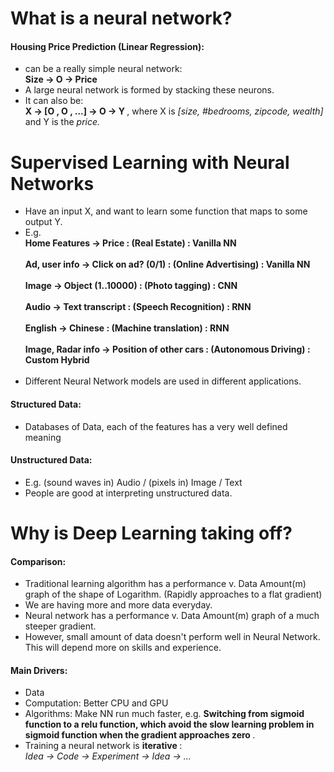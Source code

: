 # What is a neural network?
#### Housing Price Prediction (Linear Regression):
- can be a really simple neural network: <br> <b> Size -> O -> Price </b>
- A large neural network is formed by stacking these neurons.
- It can also be: <br>
<b> X -> [O , O , ...] -> O -> Y  </b>
, where X is <i> [size, #bedrooms, zipcode, wealth] </i> and Y is the <i> price. </i>

# Supervised Learning with Neural Networks
- Have an input X, and want to learn some function that maps to some output Y.
- E.g. <br> <b> Home Features -> Price : (Real Estate) : Vanilla NN
<br> <br>
Ad, user info -> Click on ad? (0/1) : (Online Advertising) : Vanilla NN
<br> <br>
Image -> Object (1..10000) : (Photo tagging) : CNN
<br> <br>
Audio -> Text transcript : (Speech Recognition) : RNN
<br> <br>
English -> Chinese : (Machine translation) : RNN
<br> <br>
Image, Radar info -> Position of other cars : (Autonomous Driving) : Custom Hybrid <br> <br> </b>
- Different Neural Network models are used in different applications.

#### Structured Data:
- Databases of Data, each of the features has a very well defined meaning

#### Unstructured Data:
- E.g. (sound waves in) Audio / (pixels in) Image / Text
- People are good at interpreting unstructured data.

# Why is Deep Learning taking off?
#### Comparison:
- Traditional learning algorithm has a performance v. Data Amount(m) graph of the shape of Logarithm. (Rapidly approaches to a flat gradient)
- We are having more and more data everyday.
- Neural network has a performance v. Data Amount(m) graph of a much steeper gradient.
- However, small amount of data doesn't perform well in Neural Network. This will depend more on skills and experience.

#### Main Drivers:
- Data
- Computation: Better CPU and GPU
- Algorithms: Make NN run much faster, e.g. <b> Switching from sigmoid function to a relu function, which avoid the slow learning problem in sigmoid function when the gradient approaches zero </b> .
- Training a neural network is <b> iterative </b> :
<br> <i> Idea -> Code -> Experiment -> Idea -> ... </i>

